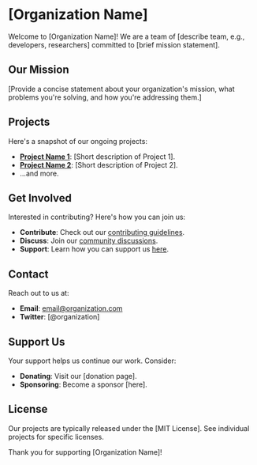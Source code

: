 # [Organization Name]

Welcome to [Organization Name]! We are a team of [describe team, e.g., developers, researchers] committed to [brief mission statement].

## Our Mission

[Provide a concise statement about your organization's mission, what problems you're solving, and how you're addressing them.]

## Projects

Here's a snapshot of our ongoing projects:

- **[Project Name 1](https://www.freecodecamp.org/news/how-to-write-a-good-readme-file/)**: [Short description of Project 1].
- **[Project Name 2](https://github.com/matiassingers/awesome-readme)**: [Short description of Project 2].
- ...and more.

## Get Involved

Interested in contributing? Here's how you can join us:

- **Contribute**: Check out our [contributing guidelines](https://how-to.dev/the-readme-file-how-to-help-others-understand-your-project).
- **Discuss**: Join our [community discussions](https://blogs.incyclesoftware.com/readme-files-for-internal-projects).
- **Support**: Learn how you can support us [here](https://dev.to/github/how-to-create-the-perfect-readme-for-your-open-source-project-1k69).

## Contact

Reach out to us at:

- **Email**: [email@organization.com](https://github.com/definitelytyped/definitelytyped%29)
- **Twitter**: [@organization]

## Support Us

Your support helps us continue our work. Consider:

- **Donating**: Visit our [donation page].
- **Sponsoring**: Become a sponsor [here].

## License

Our projects are typically released under the [MIT License]. See individual projects for specific licenses.

Thank you for supporting [Organization Name]!
